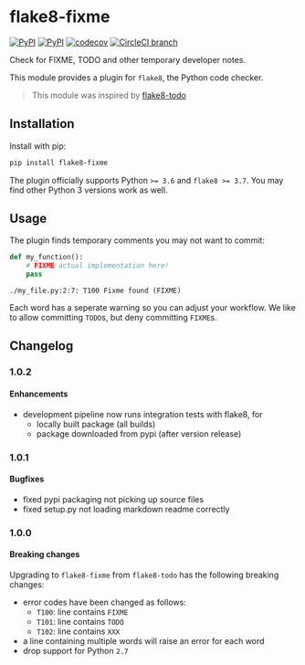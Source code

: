 # flake8-fixme

[![PyPI](https://img.shields.io/pypi/v/flake8-fixme.svg)](https://pypi.python.org/pypi/flake8-fixme)
[![PyPI](https://img.shields.io/pypi/pyversions/flake8-fixme.svg)](https://pypi.python.org/pypi/flake8-fixme)
[![codecov](https://codecov.io/gh/tommilligan/flake8-fixme/branch/master/graph/badge.svg)](https://codecov.io/gh/tommilligan/flake8-fixme/branch/master)
[![CircleCI branch](https://img.shields.io/circleci/project/github/tommilligan/flake8-fixme/master.svg)](https://circleci.com/gh/tommilligan/flake8-fixme)

Check for FIXME, TODO and other temporary developer notes.

This module provides a plugin for `flake8`, the Python code checker.

> This module was inspired by [flake8-todo](https://github.com/schlamar/flake8-todo)

## Installation

Install with pip:

```bash
pip install flake8-fixme
```

The plugin officially supports Python `>= 3.6` and `flake8 >= 3.7`.
You may find other Python 3 versions work as well.

## Usage

The plugin finds temporary comments you may not want to commit:

```python
def my_function():
    # FIXME actual implementation here!
    pass
```

```log
./my_file.py:2:7: T100 Fixme found (FIXME)
```

Each word has a seperate warning so you can adjust your workflow. We like to allow committing `TODO`s, but deny committing `FIXME`s.

## Changelog

### 1.0.2

#### Enhancements

- development pipeline now runs integration tests with flake8, for
  - locally built package (all builds)
  - package downloaded from pypi (after version release)

### 1.0.1

#### Bugfixes

- fixed pypi packaging not picking up source files
- fixed setup.py not loading markdown readme correctly

### 1.0.0

#### Breaking changes

Upgrading to `flake8-fixme` from `flake8-todo` has the following breaking changes:

- error codes have been changed as follows:
  - `T100`: line contains `FIXME`
  - `T101`: line contains `TODO`
  - `T102`: line contains `XXX`
- a line containing multiple words will raise an error for each word
- drop support for Python `2.7`
